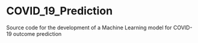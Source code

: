 # COVID_19_Prediction

Source code for the development of a Machine Learning model for COVID-19 outcome prediction